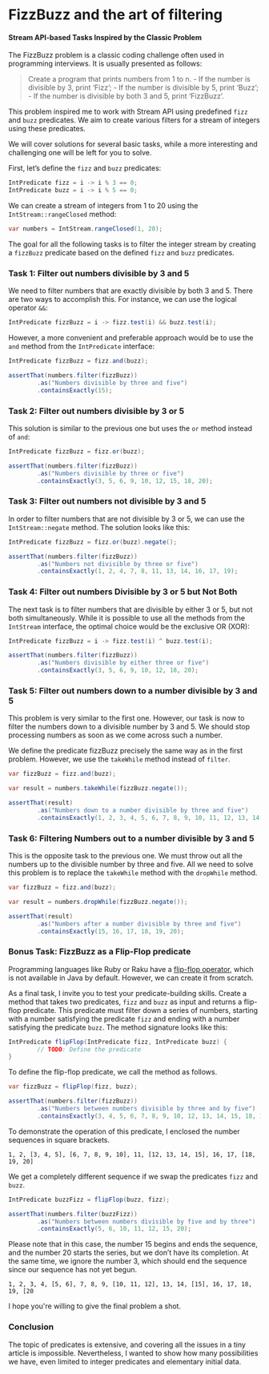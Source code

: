 # FizzBuzz and the art of filtering

#### Stream API-based Tasks Inspired by the Classic Problem

The FizzBuzz problem is a classic coding challenge often used in programming interviews. It is usually presented as follows:

> Create a program that prints numbers from 1 to n. - If the number is divisible by 3, print ‘Fizz’; - If the number is divisible by 5, print ‘Buzz’; - If the number is divisible by both 3 and 5, print ‘FizzBuzz’.
>

This problem inspired me to work with Stream API using predefined `fizz` and `buzz` predicates. We aim to create various filters for a stream of integers using these predicates.

We will cover solutions for several basic tasks, while a more interesting and challenging one will be left for you to solve.

First, let’s define the `fizz` and `buzz` predicates:

```java
IntPredicate fizz = i -> i % 3 == 0;
IntPredicate buzz = i -> i % 5 == 0;
```

We can create a stream of integers from 1 to 20 using the `IntStream::rangeClosed` method:

```java
var numbers = IntStream.rangeClosed(1, 20);
```

The goal for all the following tasks is to filter the integer stream by creating a `fizzBuzz` predicate based on the defined `fizz` and `buzz` predicates.

### Task 1: Filter out numbers divisible by 3 and 5

We need to filter numbers that are exactly divisible by both 3 and 5. There are two ways to accomplish this. For instance, we can use the logical operator `&&`:

```java
IntPredicate fizzBuzz = i -> fizz.test(i) && buzz.test(i);
```

However, a more convenient and preferable approach would be to use the `and` method from the `IntPredicate` interface:

```java
IntPredicate fizzBuzz = fizz.and(buzz);

assertThat(numbers.filter(fizzBuzz))        
		.as("Numbers divisible by three and five")        
		.containsExactly(15);
```

### Task 2: Filter out numbers divisible by 3 or 5

This solution is similar to the previous one but uses the `or` method instead of `and`:

```java
IntPredicate fizzBuzz = fizz.or(buzz);

assertThat(numbers.filter(fizzBuzz))        
		.as("Numbers divisible by three or five")        
		.containsExactly(3, 5, 6, 9, 10, 12, 15, 18, 20);
```

### Task 3: Filter out numbers not divisible by 3 and 5

In order to filter numbers that are not divisible by 3 or 5, we can use the `IntStream::negate` method. The solution looks like this:

```java
IntPredicate fizzBuzz = fizz.or(buzz).negate();

assertThat(numbers.filter(fizzBuzz))        
		.as("Numbers not divisible by three or five")        
		.containsExactly(1, 2, 4, 7, 8, 11, 13, 14, 16, 17, 19);
```

### Task 4: Filter out numbers Divisible by 3 or 5 but Not Both

The next task is to filter numbers that are divisible by either 3 or 5, but not both simultaneously. While it is possible to use all the methods from the `IntStream` interface, the optimal choice would be the exclusive OR (XOR):

```java
IntPredicate fizzBuzz = i -> fizz.test(i) ^ buzz.test(i);

assertThat(numbers.filter(fizzBuzz))        
		.as("Numbers divisible by either three or five")        
		.containsExactly(3, 5, 6, 9, 10, 12, 18, 20);
```

### Task 5: Filter out numbers down to a number divisible by 3 and 5

This problem is very similar to the first one. However, our task is now to filter the numbers down to a divisible number by 3 and 5. We should stop processing numbers as soon as we come across such a number.

We define the predicate fizzBuzz precisely the same way as in the first problem. However, we use the `takeWhile` method instead of `filter`.

```java
var fizzBuzz = fizz.and(buzz);

var result = numbers.takeWhile(fizzBuzz.negate());

assertThat(result)
		.as("Numbers down to a number divisible by three and five")
		.containsExactly(1, 2, 3, 4, 5, 6, 7, 8, 9, 10, 11, 12, 13, 14);
```

### Task 6: Filtering Numbers out to a number divisible by 3 and 5

This is the opposite task to the previous one. We must throw out all the numbers up to the divisible number by three and five. All we need to solve this problem is to replace the `takeWhile` method with the `dropWhile` method.

```java
var fizzBuzz = fizz.and(buzz);

var result = numbers.dropWhile(fizzBuzz.negate());

assertThat(result)
		.as("Numbers after a number divisible by three and five")
		.containsExactly(15, 16, 17, 18, 19, 20);
```

### Bonus Task: FizzBuzz as a Flip-Flop predicate

Programming languages like Ruby or Raku have a [flip-flop operator](https://en.wikipedia.org/wiki/Flip-flop_(programming)), which is not available in Java by default. However, we can create it from scratch.

As a final task, I invite you to test your predicate-building skills. Create a method that takes two predicates, `fizz` and `buzz` as input and returns a flip-flop predicate. This predicate must filter down a series of numbers, starting with a number satisfying the predicate `fizz` and ending with a number satisfying the predicate `buzz`. The method signature looks like this:

```java
IntPredicate flipFlop(IntPredicate fizz, IntPredicate buzz) {
		// TODO: Define the predicate
}
```

To define the flip-flop predicate, we call the method as follows.

```java
var fizzBuzz = flipFlop(fizz, buzz);

assertThat(numbers.filter(fizzBuzz))
        .as("Numbers between numbers divisible by three and by five")
        .containsExactly(3, 4, 5, 6, 7, 8, 9, 10, 12, 13, 14, 15, 18, 19, 20);
```

To demonstrate the operation of this predicate, I enclosed the number sequences in square brackets.

```
1, 2, [3, 4, 5], [6, 7, 8, 9, 10], 11, [12, 13, 14, 15], 16, 17, [18, 19, 20]
```

We get a completely different sequence if we swap the predicates `fizz` and `buzz`.

```java
IntPredicate buzzFizz = flipFlop(buzz, fizz);

assertThat(numbers.filter(buzzFizz))
		.as("Numbers between numbers divisible by five and by three")
		.containsExactly(5, 6, 10, 11, 12, 15, 20);
```

Please note that in this case, the number 15 begins and ends the sequence, and the number 20 starts the series, but we don’t have its completion. At the same time, we ignore the number 3, which should end the sequence since our sequence has not yet begun.

```
1, 2, 3, 4, [5, 6], 7, 8, 9, [10, 11, 12], 13, 14, [15], 16, 17, 18, 19, [20
```

I hope you're willing to give the final problem a shot.

### Conclusion

The topic of predicates is extensive, and covering all the issues in a tiny article is impossible. Nevertheless, I wanted to show how many possibilities we have, even limited to integer predicates and elementary initial data.
